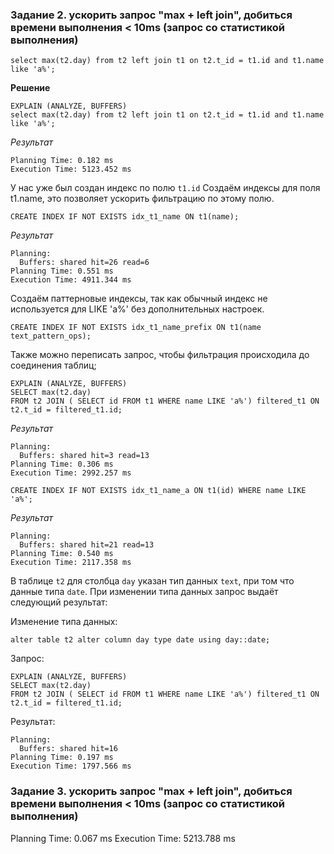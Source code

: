 ### Задание 2.  ускорить запрос "max + left join", добиться времени выполнения < 10ms (запрос со статистикой выполнения)
```
select max(t2.day) from t2 left join t1 on t2.t_id = t1.id and t1.name like 'a%';
```

**Решение**

```
EXPLAIN (ANALYZE, BUFFERS)
select max(t2.day) from t2 left join t1 on t2.t_id = t1.id and t1.name like 'a%';
```

*Результат*

```
Planning Time: 0.182 ms
Execution Time: 5123.452 ms
```

У нас уже был создан индекс по полю ```t1.id```
Создаём индексы для поля t1.name, это позволяет ускорить фильтрацию по этому полю.

```
CREATE INDEX IF NOT EXISTS idx_t1_name ON t1(name);
```

*Результат*

```
Planning:
  Buffers: shared hit=26 read=6
Planning Time: 0.551 ms
Execution Time: 4911.344 ms
```
Создаём паттерновые индексы, так как обычный индекс не используется для LIKE 'a%' без дополнительных настроек.

```
CREATE INDEX IF NOT EXISTS idx_t1_name_prefix ON t1(name text_pattern_ops);
```

Также можно переписать запрос, чтобы фильтрация происходила до соединения таблиц;

```
EXPLAIN (ANALYZE, BUFFERS)
SELECT max(t2.day)
FROM t2 JOIN ( SELECT id FROM t1 WHERE name LIKE 'a%') filtered_t1 ON t2.t_id = filtered_t1.id;
```

*Результат*

```
Planning:
  Buffers: shared hit=3 read=13
Planning Time: 0.306 ms
Execution Time: 2992.257 ms
```

```
CREATE INDEX IF NOT EXISTS idx_t1_name_a ON t1(id) WHERE name LIKE 'a%';
```

*Результат*

```
Planning:
  Buffers: shared hit=21 read=13
Planning Time: 0.540 ms
Execution Time: 2117.358 ms
```

В таблице ```t2``` для столбца ```day``` указан тип данных ```text```, при том что данные типа ```date```. При изменении типа данных запрос выдаёт следующий результат:

Изменение типа данных:

```
alter table t2 alter column day type date using day::date;
```
Запрос:
```
EXPLAIN (ANALYZE, BUFFERS)
SELECT max(t2.day)
FROM t2 JOIN ( SELECT id FROM t1 WHERE name LIKE 'a%') filtered_t1 ON t2.t_id = filtered_t1.id;
```

Результат:

```
Planning:
  Buffers: shared hit=16
Planning Time: 0.197 ms
Execution Time: 1797.566 ms
```

### Задание 3.  ускорить запрос "max + left join", добиться времени выполнения < 10ms (запрос со статистикой выполнения)

Planning Time: 0.067 ms
Execution Time: 5213.788 ms
